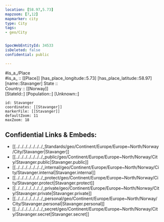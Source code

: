 ```yaml
---
location: [58.97,5.73] 
mapzoom: [7,12] 
mapmarker: city 
type: City
tags:
- geo/City


SpocWebEntityId: 34533
isDeleted: false
confidential: public

---
```

#is_a_/Place  
#is_a_ :: [[Place]] 
[has_place_longitude::5.73] 
[has_place_latitude::58.97] 
[name::Stavanger] 
State ::  
Country :: [[Norway]]  
[StateId::] 
[Population::] 
[Unknown::] 


```leaflet
id: Stavanger
coordinates: [[Stavanger]] 
markerFile: [[Stavanger]] 
defaultZoom: 11 
maxZoom: 18
```


## Confidential Links & Embeds: 
- [[../../../../../../../_Standards/geo/Continent/Europe/Europe~North/Norway/City/Stavanger|Stavanger]] 
- [[../../../../../../../_public/geo/Continent/Europe/Europe~North/Norway/City/Stavanger.public|Stavanger.public]] 
- [[../../../../../../../_internal/geo/Continent/Europe/Europe~North/Norway/City/Stavanger.internal|Stavanger.internal]] 
- [[../../../../../../../_protect/geo/Continent/Europe/Europe~North/Norway/City/Stavanger.protect|Stavanger.protect]] 
- [[../../../../../../../_private/geo/Continent/Europe/Europe~North/Norway/City/Stavanger.private|Stavanger.private]] 
- [[../../../../../../../_personal/geo/Continent/Europe/Europe~North/Norway/City/Stavanger.personal|Stavanger.personal]] 
- [[../../../../../../../_secret/geo/Continent/Europe/Europe~North/Norway/City/Stavanger.secret|Stavanger.secret]] 

